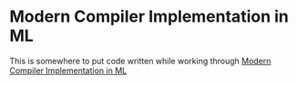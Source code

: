 # Modern Compiler Implementation in ML

This is somewhere to put code written while working through [Modern Compiler
Implementation in ML](https://www.cs.princeton.edu/~appel/modern/ml/)

